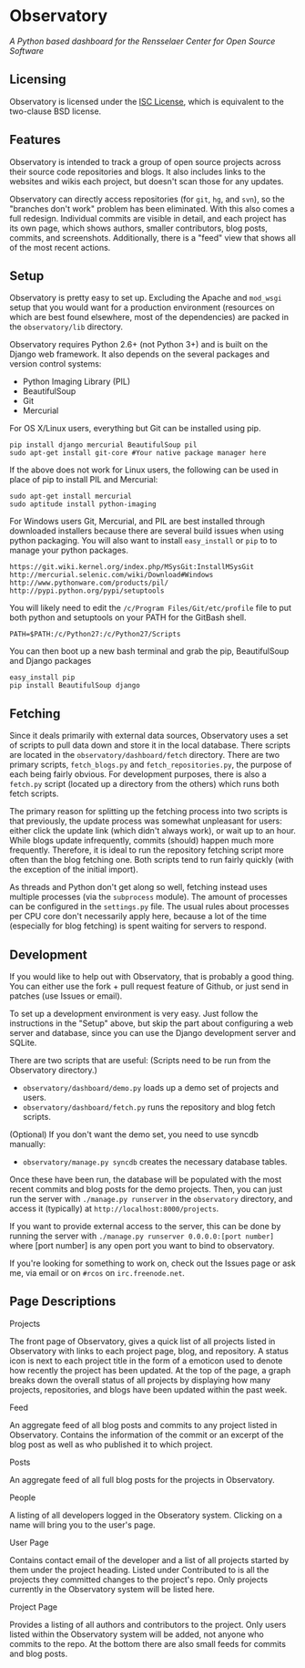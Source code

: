# Observatory
_A Python based dashboard for the Rensselaer Center for Open Source Software_

## Licensing
Observatory is licensed under the
[ISC License](http://en.wikipedia.org/wiki/ISC_license), which is equivalent to
the two-clause BSD license.

## Features
Observatory is intended to track a group of open source projects across
their source code repositories and blogs. It also includes links to the
websites and wikis each project, but doesn't scan those for any updates.

Observatory can directly access repositories (for `git`, `hg`, and `svn`),
so the "branches don't work" problem has been eliminated. With this also comes
a full redesign. Individual commits are visible in detail, and each project
has its own page, which shows authors, smaller contributors, blog posts,
commits, and screenshots. Additionally, there is a "feed" view that shows all
of the most recent actions.

## Setup
Observatory is pretty easy to set up. Excluding the Apache and `mod_wsgi`
setup that you would want for a production environment (resources on which are
best found elsewhere, most of the dependencies) are packed in the
`observatory/lib` directory.

Observatory requires Python 2.6+ (not Python 3+) and is built on the Django web
framework. It also depends on the several packages and version control systems:

* Python Imaging Library (PIL)
* BeautifulSoup
* Git
* Mercurial

For OS X/Linux users, everything but Git can be installed using pip.

	pip install django mercurial BeautifulSoup pil
	sudo apt-get install git-core #Your native package manager here
	
If the above does not work for Linux users, the following can be used in place
of pip to install PIL and Mercurial:

	sudo apt-get install mercurial
	sudo aptitude install python-imaging
	
For Windows users Git, Mercurial, and PIL are best installed through downloaded
installers because there are several build issues when using python packaging. 
You will also want to install `easy_install` or `pip` to to manage your python
packages.

	https://git.wiki.kernel.org/index.php/MSysGit:InstallMSysGit
	http://mercurial.selenic.com/wiki/Download#Windows
	http://www.pythonware.com/products/pil/
	http://pypi.python.org/pypi/setuptools
	
You will likely need to edit the `/c/Program Files/Git/etc/profile` file to put
both python and setuptools on your PATH for the GitBash shell.

	PATH=$PATH:/c/Python27:/c/Python27/Scripts
	
You can then boot up a new bash terminal and grab the pip, BeautifulSoup and
Django packages

	easy_install pip
	pip install BeautifulSoup django
	
## Fetching
Since it deals primarily with external data sources, Observatory uses a set of
scripts to pull data down and store it in the local database. There scripts are
located in the `observatory/dashboard/fetch` directory. There are two primary
scripts, `fetch_blogs.py` and `fetch_repositories.py`, the purpose of each
being fairly obvious. For development purposes, there is also a `fetch.py`
script (located up a directory from the others) which runs both fetch scripts.

The primary reason for splitting up the fetching process into two scripts is
that previously, the update process was somewhat unpleasant for users: either
click the update link (which didn't always work), or wait up to an hour. While
blogs update infrequently, commits (should) happen much more frequently.
Therefore, it is ideal to run the repository fetching script more often than
the blog fetching one. Both scripts tend to run fairly quickly (with the
exception of the initial import).

As threads and Python don't get along so well, fetching instead uses multiple
processes (via the `subprocess` module). The amount of processes can be
configured in the `settings.py` file. The usual rules about processes per CPU
core don't necessarily apply here, because a lot of the time (especially for
blog fetching) is spent waiting for servers to respond.

## Development
If you would like to help out with Observatory, that is probably a good thing.
You can either use the fork + pull request feature of Github, or just send in
patches (use Issues or email).

To set up a development environment is very easy. Just follow the instructions
in the "Setup" above, but skip the part about configuring a web server and
database, since you can use the Django development server and SQLite.

There are two scripts that are useful:
(Scripts need to be run from the Observatory directory.) 

* `observatory/dashboard/demo.py` loads up a demo set of projects and users.
* `observatory/dashboard/fetch.py` runs the repository and blog fetch scripts.

(Optional) If you don't want the demo set, you need to use syncdb manually:

* `observatory/manage.py syncdb`  creates the necessary database tables.

Once these have been run, the database will be populated with the most
recent commits and blog posts for the demo projects. Then, you can just run the
server with `./manage.py runserver` in the `observatory` directory, and access
it (typically) at `http://localhost:8000/projects`.

If you want to provide external access to the server, this can be done by
running the server with `./manage.py runserver 0.0.0.0:[port number]` where
[port number] is any open port you want to bind to observatory.

If you're looking for something to work on, check out the Issues page or ask
me, via email or on `#rcos` on `irc.freenode.net`.

## Page Descriptions
Projects

The front page of Observatory, gives a quick list of all projects listed in 
Observatory with links to each project page, blog, and repository. A status 
icon is next to each project title in the form of a emoticon used to denote how
recently the project has been updated. At the top of the page, a graph breaks 
down the overall status of all projects by displaying how many projects, 
repositories, and blogs have been updated within the past week.

Feed

An aggregate feed of all blog posts and commits to any project listed in 
Observatory. Contains the information of the commit or an excerpt of the blog 
post as well as who published it to which project.

Posts

An aggregate feed of all full blog posts for the projects in Observatory.

People

A listing of all developers logged in the Obseratory system. Clicking on a 
name will bring you to the user's page.

User Page

Contains contact email of the developer and a list of all projects started by 
them under the project heading. Listed under Contributed to is all the 
projects they committed changes to the project's repo. Only projects currently 
in the Observatory system will be listed here.

Project Page

Provides a listing of all authors and contributors to the project. Only users 
listed within the Observatory system will be added, not anyone who commits to 
the repo. At the bottom there are also small feeds for commits and blog posts.
